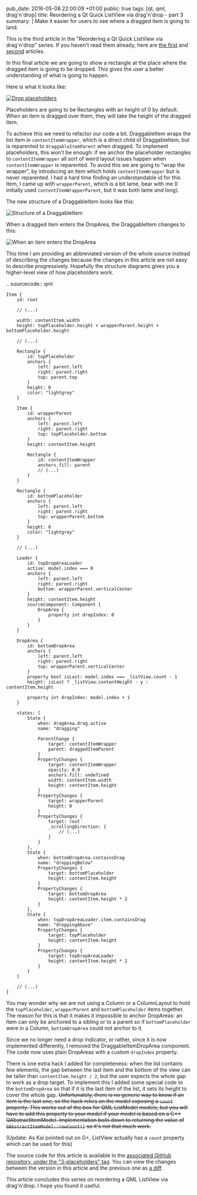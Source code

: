 pub_date: 2016-05-08 22:00:09 +01:00
public: true
tags: [qt, qml, drag'n'drop]
title: Reordering a Qt Quick ListView via drag'n'drop - part 3
summary: |
    Make it easier for users to see where a dragged item is going to land.

This is the third article in the "Reordering a Qt Quick ListView via drag'n'drop" series. If you haven't read them already, here are [the first](/2016/reordering-a-listview-via-dragndrop-1) and [second](/2016/reordering-a-listview-via-dragndrop-2) articles.

In this final article we are going to show a rectangle at the place where the dragged item is going to be dropped. This gives the user a better understanding of what is going to happen.

Here is what it looks like:

[![Drop placeholders](thumb_drop-placeholders.png)](drop-placeholders.gif)

Placeholders are going to be Rectangles with an height of 0 by default. When an item is dragged over them, they will take the height of the dragged item.

To achieve this we need to refactor our code a bit. DraggableItem wraps the list item in `contentItemWrapper`, which is a direct child of DraggableItem, but is reparented to `draggableItemParent` when dragged. To implement placeholders, this won't be enough: if we anchor the placeholder rectangles to `contentItemWrapper` all sort of weird layout issues happen when `contentItemWrapper` is reparented. To avoid this we are going to "wrap the wrapper", by introducing an item which holds `contentItemWrapper` but is never reparented. I had a hard time finding an understandable id for this item, I came up with `wrapperParent`, which is a bit lame, bear with me (I initially used `contentItemWrapperParent`, but it was both lame *and* long).

The new structure of a DraggableItem looks like this:

![Structure of a DraggableItem](items.png)

When a dragged item enters the DropArea, the DraggableItem changes to this:

![When an item enters the DropArea](items-hovered.png)

This time I am providing an abbreviated version of the whole source instead of describing the changes because the changes in this article are not easy to describe progressively. Hopefully the structure diagrams gives you a higher-level view of how placeholders work.

.. sourcecode:: qml

    Item {
        id: root

        // (...)

        width: contentItem.width
        height: topPlaceholder.height + wrapperParent.height + bottomPlaceholder.height

        // (...)

        Rectangle {
            id: topPlaceholder
            anchors {
                left: parent.left
                right: parent.right
                top: parent.top
            }
            height: 0
            color: "lightgrey"
        }

        Item {
            id: wrapperParent
            anchors {
                left: parent.left
                right: parent.right
                top: topPlaceholder.bottom
            }
            height: contentItem.height

            Rectangle {
                id: contentItemWrapper
                anchors.fill: parent
                // (...)
            }
        }

        Rectangle {
            id: bottomPlaceholder
            anchors {
                left: parent.left
                right: parent.right
                top: wrapperParent.bottom
            }
            height: 0
            color: "lightgrey"
        }

        // (...)

        Loader {
            id: topDropAreaLoader
            active: model.index === 0
            anchors {
                left: parent.left
                right: parent.right
                bottom: wrapperParent.verticalCenter
            }
            height: contentItem.height
            sourceComponent: Component {
                DropArea {
                    property int dropIndex: 0
                }
            }
        }

        DropArea {
            id: bottomDropArea
            anchors {
                left: parent.left
                right: parent.right
                top: wrapperParent.verticalCenter
            }
            property bool isLast: model.index === _listView.count - 1
            height: isLast ? _listView.contentHeight - y : contentItem.height

            property int dropIndex: model.index + 1
        }

        states: [
            State {
                when: dragArea.drag.active
                name: "dragging"

                ParentChange {
                    target: contentItemWrapper
                    parent: draggedItemParent
                }
                PropertyChanges {
                    target: contentItemWrapper
                    opacity: 0.9
                    anchors.fill: undefined
                    width: contentItem.width
                    height: contentItem.height
                }
                PropertyChanges {
                    target: wrapperParent
                    height: 0
                }
                PropertyChanges {
                    target: root
                    _scrollingDirection: {
                        // (...)
                    }
                }
            },
            State {
                when: bottomDropArea.containsDrag
                name: "droppingBelow"
                PropertyChanges {
                    target: bottomPlaceholder
                    height: contentItem.height
                }
                PropertyChanges {
                    target: bottomDropArea
                    height: contentItem.height * 2
                }
            },
            State {
                when: topDropAreaLoader.item.containsDrag
                name: "droppingAbove"
                PropertyChanges {
                    target: topPlaceholder
                    height: contentItem.height
                }
                PropertyChanges {
                    target: topDropAreaLoader
                    height: contentItem.height * 2
                }
            }
        ]

        // (...)
    }

You may wonder why we are not using a Column or a ColumnLayout to hold the `topPlaceholder`, `wrapperParent` and `bottomPlaceholder` items together. The reason for this is that it makes it impossible to anchor DropAreas: an Item can only be anchored to a sibling or to a parent so if `bottomPlaceholder` were in a Column, `bottomDropArea` could not anchor to it.

Since we no longer need a drop indicator, or rather, since it is now implemented differently, I removed the DraggableItemDropArea component. The code now uses plain DropAreas with a custom `dropIndex` property.

There is one extra hack I added for completeness: when the list contains few elements, the gap between the last item and the bottom of the view can be taller than `contentItem.height / 2`, but the user expects the whole gap to work as a drop target. To implement this I added some special code to the `bottomDropArea` so that if it is the last item of the list, it sets its height to cover the whole gap. <strike>Unfortunately, there is no generic way to know if an item is the last one, so the hack relies on the model exposing a `count` property. This works out of the box for QML ListModel models, but you will have to add this property to your model if your model is based on a C++ QAbstractItemModel. Implementation boils down to returning the value of `QAbstractItemModel::rowCount()` so it's not that much work.</strike>

(Update: As Kai pointed out on G+, ListView actually has a `count` property which can be used for this)

The source code for this article is available in the [associated GitHub repository, under the "3-placeholders" tag][gh]. You can view the changes between the version in this article and the previous one as [a diff][ghdiff].

[gh]: https://github.com/agateau/listviewdragitem/tree/3-placeholders
[ghdiff]: https://github.com/agateau/listviewdragitem/compare/2-drag-scroll...3-placeholders

This article concludes this series on reordering a QML ListView via drag'n'drop. I hope you found it useful.
